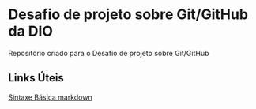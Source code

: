 # Desafio de projeto sobre Git/GitHub da DIO
Repositório criado para o Desafio de projeto sobre Git/GitHub

## Links Úteis
[Sintaxe Básica markdown](https://www.markdownguide.org/basic-syntax/)
